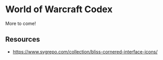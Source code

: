 # World of Warcraft Codex

More to come!

## Resources

- https://www.svgrepo.com/collection/bliss-cornered-interface-icons/
